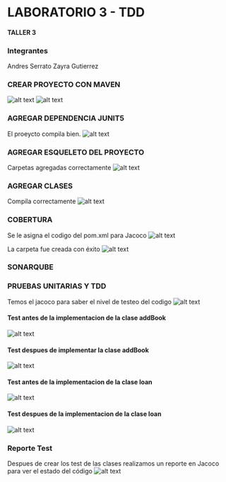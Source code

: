# LABORATORIO 3 - TDD

#### TALLER 3

### Integrantes

Andres Serrato
Zayra Gutierrez

### CREAR PROYECTO CON MAVEN

![alt text](image.png)
![alt text](image-1.png)

### AGREGAR DEPENDENCIA JUNIT5

El proeycto compila bien.
![alt text](image-2.png)


### AGREGAR ESQUELETO DEL PROYECTO

Carpetas agregadas correctamente
![alt text](image-6.png)

### AGREGAR CLASES

Compila correctamente
![alt text](image-7.png)



### COBERTURA

Se le asigna el codigo del pom.xml para Jacoco
![alt text](image-8.png)

La carpeta fue creada con éxito
![alt text](image-9.png)

### SONARQUBE


### PRUEBAS UNITARIAS Y TDD

Temos el jacoco para saber el nivel de testeo del codigo
![alt text](image-10.png)

#### Test antes de la implementacion de la clase addBook
![alt text](image-1.png)

#### Test despues de implementar la clase addBook

![alt text](image.png)


#### Test antes de la implementacion de la clase loan

![alt text](image-2.png)


#### Test despues de la implementacion de la clase loan

![alt text](image-11.png)


### Reporte Test

Despues de crear los test de las clases realizamos un reporte en Jacoco para ver el estado del código
![alt text](image-12.png)